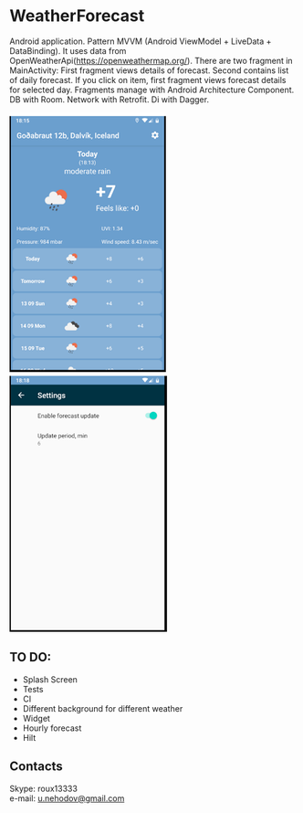 # WeatherForecast
Android application. Pattern MVVM (Android ViewModel + LiveData + DataBinding). It uses data from OpenWeatherApi(https://openweathermap.org/). There are two fragment in MainActivity:
First fragment views details of forecast. Second contains list of daily forecast. If you click on item, first fragment views forecast details for selected day.
Fragments manage with Android Architecture Component. DB with Room. Network with Retrofit. Di with Dagger.  

![Image1 of WeatherForecast](/images/MainScreen.png)  
![Image2 of WeatherForecast](/images/Settings.png)  

## TO DO:
* Splash Screen
* Tests
* CI
* Different background for different weather
* Widget
* Hourly forecast
* Hilt

## Contacts
 Skype: roux13333  
 e-mail: u.nehodov@gmail.com
